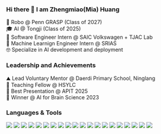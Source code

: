### Hi there 👋 I am Zhengmiao(Mia) Huang
📍 Robo @ Penn GRASP (Class of 2027)<br/>
🎓 AI @ Tongji (Class of 2025)<br/>
🌱 Software Engineer Intern @ SAIC Volkswagen + TJAC Lab<br/>
🤖 Machine Learnign Engineer Intern @ SRIAS <br/>
🤓 Specialize in AI development and deployment<br/>

### Leadership and Achievements
⛰️ Lead Voluntary Mentor @ Daerdi Primary School, Ninglang <br/>
🤩 Teaching Fellow @ HSYLC <br/>
🎤 Best Presentation @ APIT 2025 <br/>
🧠 Winner @ AI for Brain Science 2023 <br/>

### Languages & Tools
<span>
  <!--🗣️ Languages-->
  <img src="https://img.shields.io/badge/-Python-3776AB?style=flat&logo=python&logoColor=white"/>
  <img src="https://img.shields.io/badge/-C/C++-00599C?style=flat&logo=cplusplus&logoColor=white"/>
  <img src="https://img.shields.io/badge/-Java-007396?style=flat&logo=java&logoColor=white"/>
  <img src="https://img.shields.io/badge/-TypeScript-3178C6?style=flat&logo=typescript&logoColor=white"/>
  <img src="https://img.shields.io/badge/-JavaScript-F7DF1E?style=flat&logo=javascript&logoColor=black"/>

  <!--⚡ AI & Data-->
  <img src="https://img.shields.io/badge/-PyTorch-EE4C2C?style=flat&logo=pytorch&logoColor=white"/>
  <img src="https://img.shields.io/badge/-TensorFlow-FF6F00?style=flat&logo=tensorflow&logoColor=white"/>
  <img src="https://img.shields.io/badge/-scikit--learn-F7931E?style=flat&logo=scikit-learn&logoColor=white"/>
  <img src="https://img.shields.io/badge/-Pandas-150458?style=flat&logo=pandas&logoColor=white"/>
  <img src="https://img.shields.io/badge/-NumPy-013243?style=flat&logo=numpy&logoColor=white"/>

  <!--📊 Databases-->
  <img src="https://img.shields.io/badge/-MySQL-4479A1?style=flat&logo=mysql&logoColor=white"/>
  <img src="https://img.shields.io/badge/-PostgreSQL-4169E1?style=flat&logo=postgresql&logoColor=white"/>
  <img src="https://img.shields.io/badge/-MongoDB-47A248?style=flat&logo=mongodb&logoColor=white"/>

  <!--☁️ DevOps & Tools-->
  <img src="https://img.shields.io/badge/-Git-F05032?style=flat&logo=git&logoColor=white"/>
  <img src="https://img.shields.io/badge/-Linux-FCC624?style=flat&logo=linux&logoColor=black"/>
  <img src="https://img.shields.io/badge/-Docker-2496ED?style=flat&logo=docker&logoColor=white"/>
  <img src="https://img.shields.io/badge/-AWS-232F3E?style=flat&logo=amazonaws&logoColor=white"/>
  <img src="https://img.shields.io/badge/-Shell_Scripting-4EAA25?style=flat&logo=gnu-bash&logoColor=white"/>
  <img src="https://img.shields.io/badge/-REST_API-02569B?style=flat&logo=fastapi&logoColor=white"/>
  <img src="https://img.shields.io/badge/-Testing-6DB33F?style=flat&logo=jest&logoColor=white"/>
</span>
